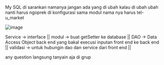 My SQL di sarankan namanya jangan ada yang di ubah kalau di ubah ubah nanti harus ngoprek di konfigurasi sama modul nama nya harus tel-u_market


![image](https://github.com/MNFI13-blode/Tubes-PBO/assets/127006200/543e6da5-e6f6-4428-bfb7-3955841bb91a)

Service -> interface ||
modul -> buat getSetter ke database ||
DAO -> Data Access Object back end yang bakal execusi inputan front end ke back end ||
validasi -> untuk hubungin dao dan service dari front end || 

any question langsung tanyain aja di grup 



